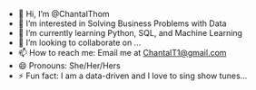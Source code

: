 - 👋 Hi, I’m @ChantalThom
- 👀 I’m interested in Solving Business Problems with Data
- 🌱 I’m currently learning Python, SQL, and Machine Learning
- 💞️ I’m looking to collaborate on ...
- 📫 How to reach me: Email me at ChantalT1@gmail.com
- 😄 Pronouns: She/Her/Hers
- ⚡ Fun fact: I am a data-driven and I love to sing show tunes...
<!---
ChantalThom/ChantalThom is a ✨ special ✨ repository because its `README.md` (this file) appears on your GitHub profile.
You can click the Preview link to take a look at your changes.
--->

